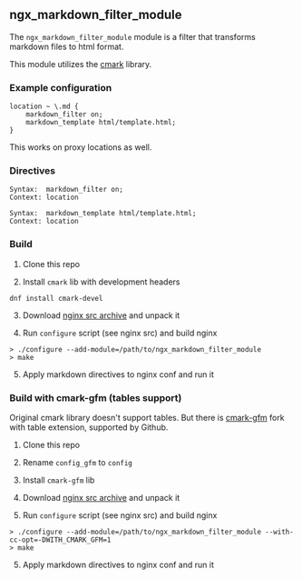 ## ngx_markdown_filter_module

The `ngx_markdown_filter_module` module is a filter that transforms markdown files to html format.

This module utilizes the [cmark](https://github.com/commonmark/cmark) library.

### Example configuration

```
location ~ \.md {
    markdown_filter on;
    markdown_template html/template.html;
}
```

This works on proxy locations as well.

### Directives

```
Syntax:  markdown_filter on;
Context: location
```

```
Syntax:  markdown_template html/template.html;
Context: location
```

### Build

1. Clone this repo

2. Install `cmark` lib with development headers

```
dnf install cmark-devel
```

3. Download [nginx src archive](http://nginx.org/en/download.html) and unpack it

4. Run `configure` script (see nginx src) and build nginx

```
> ./configure --add-module=/path/to/ngx_markdown_filter_module
> make
```

5. Apply markdown directives to nginx conf and run it

### Build with cmark-gfm (tables support)

Original cmark library doesn't support tables. But there is [cmark-gfm](https://github.com/github/cmark-gfm)
fork with table extension, supported by Github.

1. Clone this repo

2. Rename `config_gfm` to `config`

2. Install `cmark-gfm` lib

3. Download [nginx src archive](http://nginx.org/en/download.html) and unpack it

4. Run `configure` script (see nginx src) and build nginx

```
> ./configure --add-module=/path/to/ngx_markdown_filter_module --with-cc-opt=-DWITH_CMARK_GFM=1
> make
```

5. Apply markdown directives to nginx conf and run it
